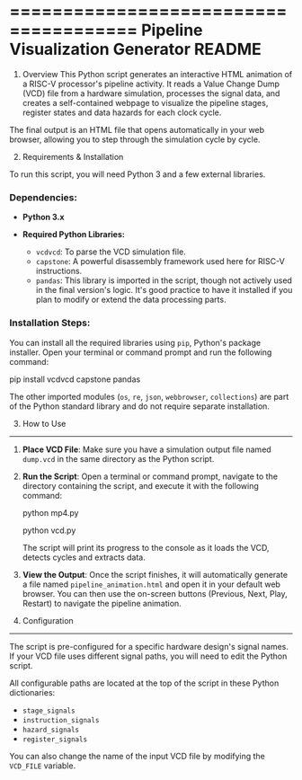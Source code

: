 ======================================
Pipeline Visualization Generator README
======================================

1. Overview
This Python script generates an interactive HTML animation of a RISC-V processor's pipeline activity. It reads a Value Change Dump (VCD) file from a hardware simulation, processes the signal data, and creates a self-contained webpage to visualize the pipeline stages, register states and data hazards for each clock cycle.

The final output is an HTML file that opens automatically in your web browser, allowing you to step through the simulation cycle by cycle.


2. Requirements & Installation

To run this script, you will need Python 3 and a few external libraries.

### Dependencies:
- **Python 3.x**

- **Required Python Libraries:**
  - `vcdvcd`: To parse the VCD simulation file.
  - `capstone`: A powerful disassembly framework used here for RISC-V instructions.
  - `pandas`: This library is imported in the script, though not actively used in the final version's logic. It's good practice to have it installed if you plan to modify or extend the data processing parts.

### Installation Steps:
You can install all the required libraries using `pip`, Python's package installer. Open your terminal or command prompt and run the following command:

pip install vcdvcd capstone pandas

The other imported modules (`os`, `re`, `json`, `webbrowser`, `collections`) are part of the Python standard library and do not require separate installation.


3. How to Use
---------------
1.  **Place VCD File**: Make sure you have a simulation output file named `dump.vcd` in the same directory as the Python script.

2.  **Run the Script**: Open a terminal or command prompt, navigate to the directory containing the script, and execute it with the following command:
    
    python mp4.py

    python vcd.py
    
    The script will print its progress to the console as it loads the VCD, detects cycles and extracts data.

4.  **View the Output**: Once the script finishes, it will automatically generate a file named `pipeline_animation.html` and open it in your default web browser. You can then use the on-screen buttons (Previous, Next, Play, Restart) to navigate the pipeline animation.

5. Configuration
------------------
The script is pre-configured for a specific hardware design's signal names. If your VCD file uses different signal paths, you will need to edit the Python script.

All configurable paths are located at the top of the script in these Python dictionaries:
- `stage_signals`
- `instruction_signals`
- `hazard_signals`
- `register_signals`

You can also change the name of the input VCD file by modifying the `VCD_FILE` variable.
